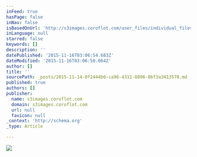 ```yaml
---
inFeed: true
hasPage: false
inNav: false
isBasedOnUrl: 'http://s3images.coroflot.com/user_files/individual_files/original_327436_tjpcopcplngtjluzznu_fa5eo.png'
inLanguage: null
starred: false
keywords: []
description: ''
datePublished: '2015-11-16T03:06:54.683Z'
dateModified: '2015-11-16T03:06:50.064Z'
author: []
title: ''
sourcePath: _posts/2015-11-14-0f2444b0-ca96-4311-8896-06f3a3413570.md
published: true
authors: []
publisher:
  name: s3images.coroflot.com
  domain: s3images.coroflot.com
  url: null
  favicon: null
_context: 'http://schema.org'
_type: Article

---
```

![](http://s3images.coroflot.com/user_files/individual_files/original_327436_tjpcopcplngtjluzznu_fa5eo.png)
